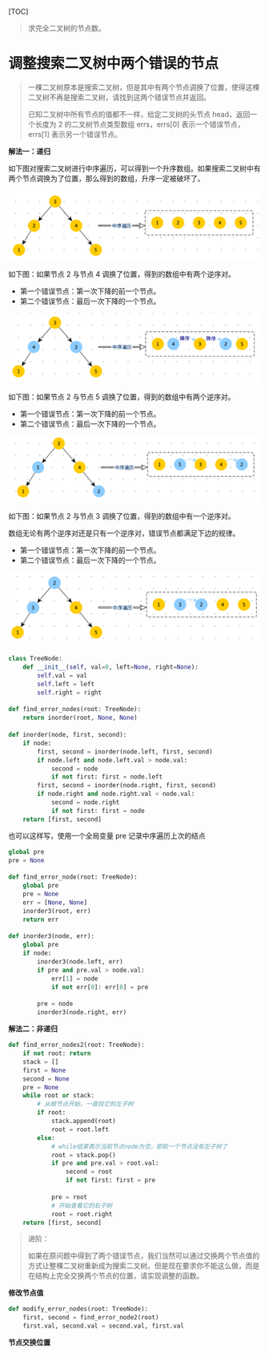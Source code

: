 [TOC]

> 求完全二叉树的节点数。



# 调整搜索二叉树中两个错误的节点

> 一棵二叉树原本是搜索二叉树，但是其中有两个节点调换了位置，使得这棵二叉树不再是搜索二叉树，请找到这两个错误节点并返回。
>
> 已知二叉树中所有节点的值都不一样，给定二叉树的头节点 head，返回一个长度为 2 的二叉树节点类型数组 errs，errs[0] 表示一个错误节点，errs[1] 表示另一个错误节点。
>



**解法一：递归**

如下图对搜索二叉树进行中序遍历，可以得到一个升序数组。如果搜索二叉树中有两个节点调换为了位置，那么得到的数组，升序一定被破坏了。

![](../../../images/algorithm/screenshot-20221116-222539.png)

如下图：如果节点 2 与节点 4 调换了位置，得到的数组中有两个逆序对。

- 第一个错误节点：第一次下降的前一个节点。
- 第二个错误节点：最后一次下降的一个节点。

![](../../../images/algorithm/screenshot-20221116-230032.png)

如下图：如果节点 2 与节点 5 调换了位置，得到的数组中有两个逆序对。

- 第一个错误节点：第一次下降的前一个节点。
- 第二个错误节点：最后一次下降的一个节点。

![](../../../images/algorithm/screenshot-20221116-230102.png)

如下图：如果节点 2 与节点 3 调换了位置，得到的数组中有一个逆序对。

数组无论有两个逆序对还是只有一个逆序对，错误节点都满足下边的规律。

- 第一个错误节点：第一次下降的前一个节点。
- 第二个错误节点：最后一次下降的一个节点。

![](../../../images/algorithm/screenshot-20221116-230117.png)



```python
class TreeNode:
    def __init__(self, val=0, left=None, right=None):
        self.val = val
        self.left = left
        self.right = right

def find_error_nodes(root: TreeNode):
    return inorder(root, None, None)

def inorder(node, first, second):
    if node:
        first, second = inorder(node.left, first, second)
        if node.left and node.left.val > node.val:
            second = node
            if not first: first = node.left
        first, second = inorder(node.right, first, second)
        if node.right and node.right.val < node.val:
            second = node.right
            if not first: first = node
    return [first, second]
```



也可以这样写，使用一个全局变量 pre 记录中序遍历上次的结点

```python
global pre
pre = None

def find_error_node(root: TreeNode):
    global pre
    pre = None
    err = [None, None]
    inorder3(root, err)
    return err

def inorder3(node, err):
    global pre
    if node:
        inorder3(node.left, err)
        if pre and pre.val > node.val:
            err[1] = node
            if not err[0]: err[0] = pre

        pre = node
        inorder3(node.right, err)
```





**解法二：非递归**

```python
def find_error_nodes2(root: TreeNode):
    if not root: return
    stack = []
    first = None
    second = None
    pre = None
    while root or stack:
        # 从根节点开始，一直找它的左子树
        if root:
            stack.append(root)
            root = root.left
        else:
            # while结束表示当前节点node为空，即前一个节点没有左子树了
            root = stack.pop()
            if pre and pre.val > root.val:
                second = root
                if not first: first = pre

            pre = root
            # 开始查看它的右子树
            root = root.right
    return [first, second]
```



> 进阶：
>
> 如果在原问题中得到了两个错误节点，我们当然可以通过交换两个节点值的方式让整棵二叉树重新成为搜索二叉树。但是现在要求你不能这么做，而是在结构上完全交换两个节点的位置，请实现调整的函数。

**修改节点值**

```python
def modify_error_nodes(root: TreeNode):
    first, second = find_error_node2(root)
    first.val, second.val = second.val, first.val
```



**节点交换位置**

```python
```

